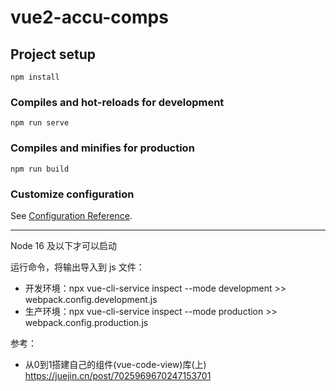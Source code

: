 # vue2-accu-comps

## Project setup
```
npm install
```

### Compiles and hot-reloads for development
```
npm run serve
```

### Compiles and minifies for production
```
npm run build
```

### Customize configuration
See [Configuration Reference](https://cli.vuejs.org/config/).


---

Node 16 及以下才可以启动


运行命令，将输出导入到 js 文件：
- 开发环境：npx vue-cli-service inspect --mode development >> webpack.config.development.js
- 生产环境：npx vue-cli-service inspect --mode production >> webpack.config.production.js


参考：

- 从0到1搭建自己的组件(vue-code-view)库(上) https://juejin.cn/post/7025969670247153701
